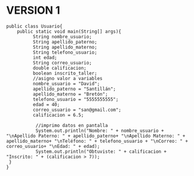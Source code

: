 # VERSION 1

    public class Usuario{
        public static void main(String[] args){
              String nombre_usuario;
              String apellido_paterno;
              String apellido_materno;
              String telefono_usuario;
              int edad;
              String correo_usuario;
              double calificacion;
              boolean inscrito_taller;
              //asigno valor a variables
              nombre_usuario = "David";
              apellido_paterno = "Santillán";
              apellido_materno = "Bretón";
              telefono_usuario = "5555555555";
              edad = 40;
              correo_usuario = "san@gmail.com";
              calificacion = 6.5;
    
               //imprimo datos en pantalla
               System.out.println("Nombre: " + nombre_usuario + "\nApellido Paterno: " + apellido_paterno+ "\nApellido Materno: " + apellido_materno+ "\nTeléfono: " + telefono_usuario + "\nCorreo: " + correo_usuario+ "\nEdad: " + edad);
               System.out.println("Obtuviste: " + calificacion + "Inscrito: " + (calificacion > 7));
     }
    }
